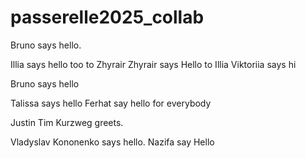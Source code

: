 # passerelle2025_collab

Bruno says hello.

Illia says hello too to Zhyrair
Zhyrair says Hello to Illia
Viktoriia says hi

Bruno says hello

Talissa says hello
Ferhat say hello for everybody

Justin Tim Kurzweg greets.

Vladyslav Kononenko says hello.
Nazifa say Hello